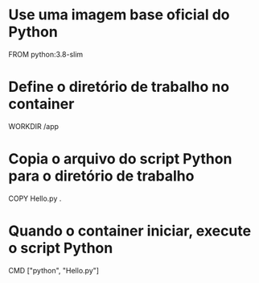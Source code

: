 # Use uma imagem base oficial do Python
FROM python:3.8-slim

# Define o diretório de trabalho no container
WORKDIR /app

# Copia o arquivo do script Python para o diretório de trabalho
COPY Hello.py .

# Quando o container iniciar, execute o script Python
CMD ["python", "Hello.py"]
